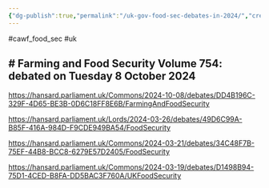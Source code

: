 ```yaml
---
{"dg-publish":true,"permalink":"/uk-gov-food-sec-debates-in-2024/","created":"2025-10-23T17:42:42.876+01:00","updated":"2025-10-23T18:06:08.644+01:00"}
---
```


#cawf_food_sec #uk 

## # Farming and Food Security Volume 754: debated on Tuesday 8 October 2024
https://hansard.parliament.uk/Commons/2024-10-08/debates/DD4B196C-329F-4D65-BE3B-0D6C18FF8E6B/FarmingAndFoodSecurity


https://hansard.parliament.uk/Lords/2024-03-26/debates/49D6C99A-B85F-416A-984D-F9CDE949BA54/FoodSecurity

https://hansard.parliament.uk/Commons/2024-03-21/debates/34C48F7B-75EF-44B8-BCC8-6279E57D2405/FoodSecurity

https://hansard.parliament.uk/Commons/2024-03-19/debates/D1498B94-75D1-4CED-B8FA-DD5BAC3F760A/UKFoodSecurity


